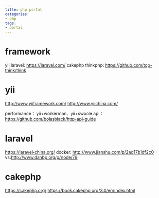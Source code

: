 ```yaml
---
title: php portal
categories:
- php
tags:
- portal
---
```


# framework
yii
laravel: https://laravel.com/
cakephp
thinkphp: https://github.com/top-think/think

# yii
http://www.yiiframework.com/
http://www.yiichina.com/

performance： yii+workerman、yii+swoole
api：https://github.com/bolasblack/http-api-guide



# laravel
https://laravel-china.org/
docker: http://www.jianshu.com/p/2ad17b1df2c0
vs:http://www.danbp.org/p/node/79

# cakephp
https://cakephp.org/
https://book.cakephp.org/3.0/en/index.html




